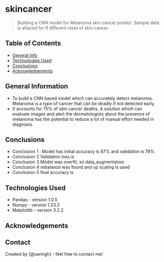 # skincancer
> Building a CNN model for Melanoma skin cancer predict. Sample data is attaced for 9 different class of skin cancer.


## Table of Contents
* [General Info](#general-information)
* [Technologies Used](#technologies-used)
* [Conclusions](#conclusions)
* [Acknowledgements](#acknowledgements)

<!-- You can include any other section that is pertinent to your problem -->

## General Information
- To build a CNN based model which can accurately detect melanoma. Melanoma is a type of cancer that can be deadly if not detected early. 
- It accounts for 75% of skin cancer deaths. A solution which can evaluate images and alert the dermatologists about the presence of melanoma has the potential to reduce a lot of manual effort needed in diagnosis.

<!-- You don't have to answer all the questions - just the ones relevant to your project. -->

## Conclusions
- Conclusion 1 : Model has initial accuracy is 87% and validation is 78%
- Conclusion 2 Validation loss is 
- Conclusion 3 Model was overfit, so data_augmentation
- Conclusion 4 rebalance was found and up scaling is used
- Conclusion 5 final accuracy is 

<!-- You don't have to answer all the questions - just the ones relevant to your project. -->


## Technologies Used

- Pandas - version 	 1.0.5
- Numpy - version 	 1.23.2
- Matplotlib - version 	 3.2.2


<!-- As the libraries versions keep on changing, it is recommended to mention the version of library used in this project -->

## Acknowledgements


## Contact
Created by [@sanngh] - feel free to contact me!


<!-- Optional -->
<!-- ## License -->
<!-- This project is open source and available under the [... License](). -->

<!-- You don't have to include all sections - just the one's relevant to your project -->